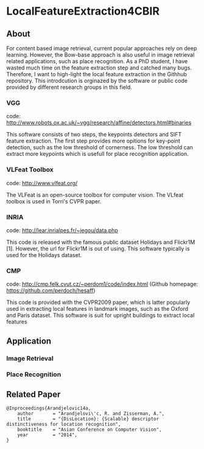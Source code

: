 # LocalFeatureExtraction4CBIR

## About
For content based image retrieval, current popular approaches rely on deep learning.
However, the Bow-base approach is also useful in image retrieval related applications, such as place recognition.
As a PhD student, I have wasted much time on the feature extraction step and catched many bugs.
Therefore, I want to high-light the local feature extraction in the Githhub repository.
This introdcution is orginazed by the software or public code provided by different research groups in this field. 

### VGG
code: http://www.robots.ox.ac.uk/~vgg/research/affine/detectors.html#binaries

This software consists of two steps, the keypoints detectors and SIFT feature extraction. The first step provides more opitions for key-point detection, such as the low threshold of cornerness. The low threshold can extract more keypoints which is usefull for place recognition application. 

### VLFeat Toolbox

code: http://www.vlfeat.org/

The VLFeat is an open-source toolbox for computer vision. The VLfeat toolbox is used in Torri's CVPR paper.

### INRIA
code: http://lear.inrialpes.fr/~jegou/data.php

This code is released with the famous public dataset Holidays and Flickr1M [1]. However, the url for Flickr1M is out of using. This software typically is used for the Holidays dataset.

### CMP
code: http://cmp.felk.cvut.cz/~perdom1/code/index.html (Github homepage: https://github.com/perdoch/hesaff)

This code is provided with the CVPR2009 paper, which is latter popularly used in extracting local features in landmark images, such as the Oxford and Paris dataset. This software is suit for upright buildings to extract local features

## Application

### Image Retrieval


### Place Recognition

## Related Paper

    @Inproceedings{Arandjelovic14a,
        author       = "Arandjelovi\'c, R. and Zisserman, A.",
        title        = "{DisLocation}: {Scalable} descriptor distinctiveness for location recognition",
        booktitle    = "Asian Conference on Computer Vision",
        year         = "2014",
    }
